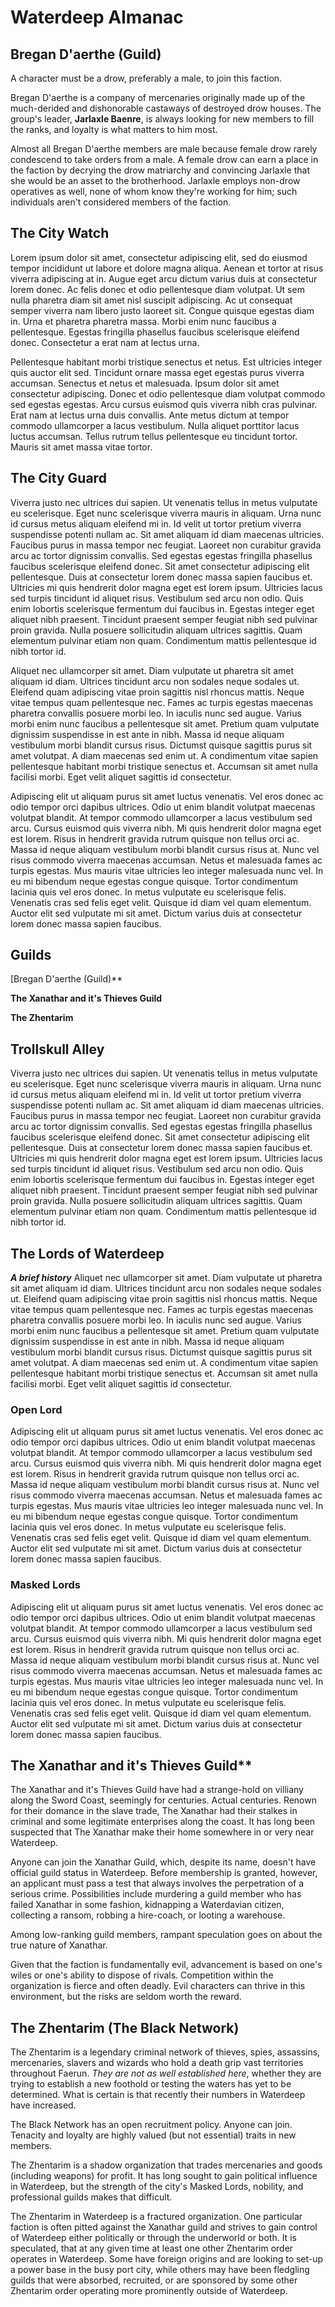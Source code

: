 # Waterdeep Almanac

## Bregan D'aerthe (Guild)
A character must be a drow, preferably a male, to join this faction.

Bregan D'aerthe is a company of mercenaries originally made up of the much-derided and dishonorable castaways of destroyed drow houses. The group's leader, **Jarlaxle Baenre**, is always looking for new members to fill the ranks, and loyalty is what matters to him most.

Almost all Bregan D'aerthe members are male because female drow rarely condescend to take orders from a male. A female drow can earn a place in the faction by decrying the drow matriarchy and convincing Jarlaxle that she would be an asset to the brotherhood. Jarlaxle employs non-drow operatives as well, none of whom know they're working for him; such individuals aren't considered members of the faction.



## The City Watch
Lorem ipsum dolor sit amet, consectetur adipiscing elit, sed do eiusmod tempor incididunt ut labore et dolore magna aliqua. Aenean et tortor at risus viverra adipiscing at in. Augue eget arcu dictum varius duis at consectetur lorem donec. Ac felis donec et odio pellentesque diam volutpat. Ut sem nulla pharetra diam sit amet nisl suscipit adipiscing. Ac ut consequat semper viverra nam libero justo laoreet sit. Congue quisque egestas diam in. Urna et pharetra pharetra massa. Morbi enim nunc faucibus a pellentesque. Egestas fringilla phasellus faucibus scelerisque eleifend donec. Consectetur a erat nam at lectus urna.

Pellentesque habitant morbi tristique senectus et netus. Est ultricies integer quis auctor elit sed. Tincidunt ornare massa eget egestas purus viverra accumsan. Senectus et netus et malesuada. Ipsum dolor sit amet consectetur adipiscing. Donec et odio pellentesque diam volutpat commodo sed egestas egestas. Arcu cursus euismod quis viverra nibh cras pulvinar. Erat nam at lectus urna duis convallis. Ante metus dictum at tempor commodo ullamcorper a lacus vestibulum. Nulla aliquet porttitor lacus luctus accumsan. Tellus rutrum tellus pellentesque eu tincidunt tortor. Mauris sit amet massa vitae tortor.

## The City Guard
Viverra justo nec ultrices dui sapien. Ut venenatis tellus in metus vulputate eu scelerisque. Eget nunc scelerisque viverra mauris in aliquam. Urna nunc id cursus metus aliquam eleifend mi in. Id velit ut tortor pretium viverra suspendisse potenti nullam ac. Sit amet aliquam id diam maecenas ultricies. Faucibus purus in massa tempor nec feugiat. Laoreet non curabitur gravida arcu ac tortor dignissim convallis. Sed egestas egestas fringilla phasellus faucibus scelerisque eleifend donec. Sit amet consectetur adipiscing elit pellentesque. Duis at consectetur lorem donec massa sapien faucibus et. Ultricies mi quis hendrerit dolor magna eget est lorem ipsum. Ultricies lacus sed turpis tincidunt id aliquet risus. Vestibulum sed arcu non odio. Quis enim lobortis scelerisque fermentum dui faucibus in. Egestas integer eget aliquet nibh praesent. Tincidunt praesent semper feugiat nibh sed pulvinar proin gravida. Nulla posuere sollicitudin aliquam ultrices sagittis. Quam elementum pulvinar etiam non quam. Condimentum mattis pellentesque id nibh tortor id.

Aliquet nec ullamcorper sit amet. Diam vulputate ut pharetra sit amet aliquam id diam. Ultrices tincidunt arcu non sodales neque sodales ut. Eleifend quam adipiscing vitae proin sagittis nisl rhoncus mattis. Neque vitae tempus quam pellentesque nec. Fames ac turpis egestas maecenas pharetra convallis posuere morbi leo. In iaculis nunc sed augue. Varius morbi enim nunc faucibus a pellentesque sit amet. Pretium quam vulputate dignissim suspendisse in est ante in nibh. Massa id neque aliquam vestibulum morbi blandit cursus risus. Dictumst quisque sagittis purus sit amet volutpat. A diam maecenas sed enim ut. A condimentum vitae sapien pellentesque habitant morbi tristique senectus et. Accumsan sit amet nulla facilisi morbi. Eget velit aliquet sagittis id consectetur.

Adipiscing elit ut aliquam purus sit amet luctus venenatis. Vel eros donec ac odio tempor orci dapibus ultrices. Odio ut enim blandit volutpat maecenas volutpat blandit. At tempor commodo ullamcorper a lacus vestibulum sed arcu. Cursus euismod quis viverra nibh. Mi quis hendrerit dolor magna eget est lorem. Risus in hendrerit gravida rutrum quisque non tellus orci ac. Massa id neque aliquam vestibulum morbi blandit cursus risus at. Nunc vel risus commodo viverra maecenas accumsan. Netus et malesuada fames ac turpis egestas. Mus mauris vitae ultricies leo integer malesuada nunc vel. In eu mi bibendum neque egestas congue quisque. Tortor condimentum lacinia quis vel eros donec. In metus vulputate eu scelerisque felis. Venenatis cras sed felis eget velit. Quisque id diam vel quam elementum. Auctor elit sed vulputate mi sit amet. Dictum varius duis at consectetur lorem donec massa sapien faucibus.


## Guilds
[Bregan D'aerthe (Guild)**

**The Xanathar and it's  Thieves Guild**

**The Zhentarim**

## Trollskull Alley
Viverra justo nec ultrices dui sapien. Ut venenatis tellus in metus vulputate eu scelerisque. Eget nunc scelerisque viverra mauris in aliquam. Urna nunc id cursus metus aliquam eleifend mi in. Id velit ut tortor pretium viverra suspendisse potenti nullam ac. Sit amet aliquam id diam maecenas ultricies. Faucibus purus in massa tempor nec feugiat. Laoreet non curabitur gravida arcu ac tortor dignissim convallis. Sed egestas egestas fringilla phasellus faucibus scelerisque eleifend donec. Sit amet consectetur adipiscing elit pellentesque. Duis at consectetur lorem donec massa sapien faucibus et. Ultricies mi quis hendrerit dolor magna eget est lorem ipsum. Ultricies lacus sed turpis tincidunt id aliquet risus. Vestibulum sed arcu non odio. Quis enim lobortis scelerisque fermentum dui faucibus in. Egestas integer eget aliquet nibh praesent. Tincidunt praesent semper feugiat nibh sed pulvinar proin gravida. Nulla posuere sollicitudin aliquam ultrices sagittis. Quam elementum pulvinar etiam non quam. Condimentum mattis pellentesque id nibh tortor id.

## The Lords of Waterdeep
***A brief history***
Aliquet nec ullamcorper sit amet. Diam vulputate ut pharetra sit amet aliquam id diam. Ultrices tincidunt arcu non sodales neque sodales ut. Eleifend quam adipiscing vitae proin sagittis nisl rhoncus mattis. Neque vitae tempus quam pellentesque nec. Fames ac turpis egestas maecenas pharetra convallis posuere morbi leo. In iaculis nunc sed augue. Varius morbi enim nunc faucibus a pellentesque sit amet. Pretium quam vulputate dignissim suspendisse in est ante in nibh. Massa id neque aliquam vestibulum morbi blandit cursus risus. Dictumst quisque sagittis purus sit amet volutpat. A diam maecenas sed enim ut. A condimentum vitae sapien pellentesque habitant morbi tristique senectus et. Accumsan sit amet nulla facilisi morbi. Eget velit aliquet sagittis id consectetur.


### Open Lord
Adipiscing elit ut aliquam purus sit amet luctus venenatis. Vel eros donec ac odio tempor orci dapibus ultrices. Odio ut enim blandit volutpat maecenas volutpat blandit. At tempor commodo ullamcorper a lacus vestibulum sed arcu. Cursus euismod quis viverra nibh. Mi quis hendrerit dolor magna eget est lorem. Risus in hendrerit gravida rutrum quisque non tellus orci ac. Massa id neque aliquam vestibulum morbi blandit cursus risus at. Nunc vel risus commodo viverra maecenas accumsan. Netus et malesuada fames ac turpis egestas. Mus mauris vitae ultricies leo integer malesuada nunc vel. In eu mi bibendum neque egestas congue quisque. Tortor condimentum lacinia quis vel eros donec. In metus vulputate eu scelerisque felis. Venenatis cras sed felis eget velit. Quisque id diam vel quam elementum. Auctor elit sed vulputate mi sit amet. Dictum varius duis at consectetur lorem donec massa sapien faucibus.

### Masked Lords
Adipiscing elit ut aliquam purus sit amet luctus venenatis. Vel eros donec ac odio tempor orci dapibus ultrices. Odio ut enim blandit volutpat maecenas volutpat blandit. At tempor commodo ullamcorper a lacus vestibulum sed arcu. Cursus euismod quis viverra nibh. Mi quis hendrerit dolor magna eget est lorem. Risus in hendrerit gravida rutrum quisque non tellus orci ac. Massa id neque aliquam vestibulum morbi blandit cursus risus at. Nunc vel risus commodo viverra maecenas accumsan. Netus et malesuada fames ac turpis egestas. Mus mauris vitae ultricies leo integer malesuada nunc vel. In eu mi bibendum neque egestas congue quisque. Tortor condimentum lacinia quis vel eros donec. In metus vulputate eu scelerisque felis. Venenatis cras sed felis eget velit. Quisque id diam vel quam elementum. Auctor elit sed vulputate mi sit amet. Dictum varius duis at consectetur lorem donec massa sapien faucibus.

## The Xanathar and it's  Thieves Guild** 
The Xanathar and it's  Thieves Guild have had a strange-hold on villiany along the Sword Coast, seemingly for centuries. Actual centuries. Renown for their domance in the slave trade, The Xanathar had their stalkes in criminal and some legitimate enterprises along the coast. It has long been suspected that The Xanathar make their home somewhere in or very near Waterdeep.

Anyone can join the Xanathar Guild, which, despite its name, doesn't have official guild status in Waterdeep. Before membership is granted, however, an applicant must pass a test that always involves the perpetration of a serious crime. Possibilities include murdering a guild member who has failed Xanathar in some fashion, kidnapping a Waterdavian citizen, collecting a ransom, robbing a hire-coach, or looting a warehouse.

Among low-ranking guild members, rampant speculation goes on about the true nature of Xanathar. 

Given that the faction is fundamentally evil, advancement is based on one's wiles or one's ability to dispose of rivals. Competition within the organization is fierce and often deadly. Evil characters can thrive in this environment, but the risks are seldom worth the reward.


## The Zhentarim (The Black Network)
The Zhentarim is a legendary criminal network of  thieves, spies, assassins, mercenaries, slavers and wizards who hold a death grip vast territories throughout Faerun. *They are not as well established here*, whether they are trying to establish a new foothold or testing the waters has yet to be determined. What is certain is that recently their numbers in Waterdeep have increased.

The Black Network has an open recruitment policy. Anyone can join. Tenacity and loyalty are highly valued (but not essential) traits in new members.

The Zhentarim is a shadow organization that trades mercenaries and goods (including weapons) for profit. It has long sought to gain political influence in Waterdeep, but the strength of the city's Masked Lords, nobility, and professional guilds makes that difficult.

The Zhentarim in Waterdeep is a fractured organization. One particular faction is often pitted against the Xanathar guild and strives to gain control of Waterdeep either politically or through the underworld or both. It is speculated, that at any given time at least one other Zhentarim order operates in Waterdeep. Some have foreign origins and are looking to set-up a power base in the busy port city, while others may have been fledgling guilds that were absorbed, recruited, or are sponsored by some other Zhentarim order operating more prominently outside of Waterdeep.

